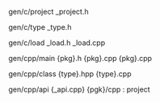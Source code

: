 gen/c/project
  _project.h

gen/c/type
  _type.h

gen/c/load
  _load.h
  _load.cpp

gen/cpp/main
  {pkg}.h
  {pkg}.cpp
  {pkg}.cpp

gen/cpp/class
  {type}.hpp
  {type}.cpp

gen/cpp/api
  {_api.cpp}
  {pgk}/cpp : project 
  